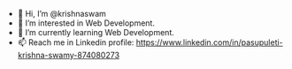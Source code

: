 - 👋 Hi, I’m @krishnaswam
- 👀 I’m interested in Web Development.
- 🌱 I’m currently learning Web Development.
- 📫 Reach me in Linkedin profile: https://www.linkedin.com/in/pasupuleti-krishna-swamy-874080273

<!---
krishnaswam/krishnaswam is a ✨ special ✨ repository because its `README.md` (this file) appears on your GitHub profile.
You can click the Preview link to take a look at your changes.
--->

